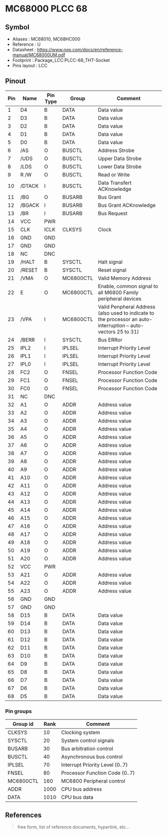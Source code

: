 # MC68000 PLCC 68

## Symbol

* Aliases : MC68010, MC68HC000
* Reference : U
* Datasheet : https://www.nxp.com/docs/en/reference-manual/MC68000UM.pdf
* Footprint : Package_LCC:PLCC-68_THT-Socket
* Pins layout : LCC

## Pinout

|Pin|Name|Pin Type|Group|Comment|
|---|---|---|---|---|
|1|D4|B|DATA|Data value|
|2|D3|B|DATA|Data value|
|3|D2|B|DATA|Data value|
|4|D1|B|DATA|Data value|
|5|D0|B|DATA|Data value|
|6|/AS|O|BUSCTL|Address Strobe|
|7|/UDS|O|BUSCTL|Upper Data Strobe|
|8|/LDS|O|BUSCTL|Lower Data Strobe|
|9|R /W|O|BUSCTL|Read or Write |
|10|/DTACK|I|BUSCTL|Data Transfert ACKnowledge|
|11|/BG|O|BUSARB|Bus Grant|
|12|/BGACK|I|BUSARB|Bus Grant ACKnowledge|
|13|/BR|I|BUSARB|Bus Request|
|14|VCC|PWR|||
|15|CLK|ICLK|CLKSYS|Clock|
|16|GND|GND|||
|17|GND|GND|||
|18|NC|DNC|||
|19|/HALT|B|SYSCTL|Halt signal|
|20|/RESET|B|SYSCTL|Reset signal|
|21|/VMA|O|MC6800CTL|Valid Memory Address|
|22|E|O|MC6800CTL|Enable, common signal to all M6800 Family peripheral devices|
|23|/VPA|I|MC6800CTL|Valid Penpheral Address (also used to indicate to the processor an auto-interruption – auto-vectors 25 to 31)|
|24|/BERR|I|SYSCTL|Bus ERRor|
|25|IPL2|I|IPLSEL|Interrupt Priority Level |
|26|IPL1|I|IPLSEL|Interrupt Priority Level |
|27|IPL0|I|IPLSEL|Interrupt Priority Level |
|28|FC2|O|FNSEL|Processor Function Code|
|29|FC1|O|FNSEL|Processor Function Code|
|30|FC0|O|FNSEL|Processor Function Code|
|31|NC|DNC|||
|32|A1|O|ADDR|Address value|
|33|A2|O|ADDR|Address value|
|34|A3|O|ADDR|Address value|
|35|A4|O|ADDR|Address value|
|36|A5|O|ADDR|Address value|
|37|A6|O|ADDR|Address value|
|38|A7|O|ADDR|Address value|
|39|A8|O|ADDR|Address value|
|40|A9|O|ADDR|Address value|
|41|A10|O|ADDR|Address value|
|42|A11|O|ADDR|Address value|
|43|A12|O|ADDR|Address value|
|44|A13|O|ADDR|Address value|
|45|A14|O|ADDR|Address value|
|46|A15|O|ADDR|Address value|
|47|A16|O|ADDR|Address value|
|48|A17|O|ADDR|Address value|
|49|A18|O|ADDR|Address value|
|50|A19|O|ADDR|Address value|
|51|A20|O|ADDR|Address value|
|52|VCC|PWR|||
|53|A21|O|ADDR|Address value|
|54|A22|O|ADDR|Address value|
|55|A23|O|ADDR|Address value|
|56|GND|GND|||
|57|GND|GND|||
|58|D15|B|DATA|Data value|
|59|D14|B|DATA|Data value|
|60|D13|B|DATA|Data value|
|61|D12|B|DATA|Data value|
|62|D11|B|DATA|Data value|
|63|D10|B|DATA|Data value|
|64|D9|B|DATA|Data value|
|65|D8|B|DATA|Data value|
|66|D7|B|DATA|Data value|
|67|D6|B|DATA|Data value|
|68|D5|B|DATA|Data value|

### Pin groups

|Group id|Rank|Comment|
|---|---|---|
|CLKSYS|10|Clocking system|
|SYSCTL|20|System control signals|
|BUSARB|30|Bus arbitration control|
|BUSCTL|40|Asynchronous bus control|
|IPLSEL|70|Interrupt Priority Level (0..7)|
|FNSEL|80|Processor Function Code (0..7)|
|MC6800CTL|160|MC6800 Peripheral control|
|ADDR|1000|CPU bus address|
|DATA|1010|CPU bus data|


## References

> free form, list of reference documents, hyperlink, etc...
